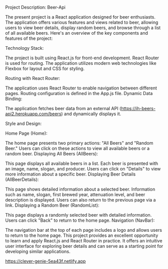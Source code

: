 Project Description: Beer-Api


The present project is a React application designed for beer enthusiasts. The application offers various features and views related to beer, allowing users to view beer details, display random beers, and browse through a list of all available beers. Here's an overview of the key components and features of the project:

Technology Stack:

The project is built using React.js for front-end development.
React Router is used for routing.
The application utilizes modern web technologies like Flexbox for layout and CSS for styling.


Routing with React Router:

The application uses React Router to enable navigation between different pages.
Routing configuration is defined in the App.js file.
Dynamic Data Binding:

The application fetches beer data from an external API (https://ih-beers-api2.herokuapp.com/beers) and dynamically displays it.


Style and Design:

Home Page (Home):

The home page presents two primary actions: "All Beers" and "Random Beer."
Users can click on these actions to view all available beers or a random beer.
Displaying All Beers (AllBeers):

This page displays all available beers in a list.
Each beer is presented with an image, name, slogan, and producer.
Users can click on "Details" to view more information about a specific beer.
Displaying Beer Details (AllBeerDetails):

This page shows detailed information about a selected beer.
Information such as name, slogan, first brewed year, attenuation level, and beer description is displayed.
Users can also return to the previous page via a link.
Displaying a Random Beer (RandomList):

This page displays a randomly selected beer with detailed information.
Users can click "Back" to return to the home page.
Navigation (NavBar):

The navigation bar at the top of each page includes a logo and allows users to return to the home page.
This project provides an excellent opportunity to learn and apply React.js and React Router in practice. It offers an intuitive user interface for exploring beer details and can serve as a starting point for developing similar applications.








https://clever-genie-5ea43f.netlify.app
